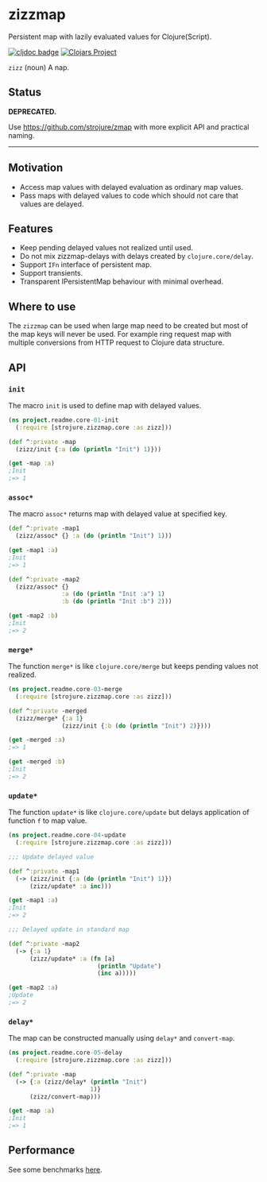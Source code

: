 # zizzmap

Persistent map with lazily evaluated values for Clojure(Script).

[![cljdoc badge](https://cljdoc.org/badge/com.github.strojure/zizzmap)](https://cljdoc.org/d/com.github.strojure/zizzmap)
[![Clojars Project](https://img.shields.io/clojars/v/com.github.strojure/zizzmap.svg)](https://clojars.org/com.github.strojure/zizzmap)

`zizz` (noun) A nap.

## Status

**DEPRECATED.** 

Use https://github.com/strojure/zmap with more explicit API and practical naming.

---

## Motivation

* Access map values with delayed evaluation as ordinary map values.
* Pass maps with delayed values to code which should not care that values are
  delayed.

## Features

* Keep pending delayed values not realized until used.
* Do not mix zizzmap-delays with delays created by `clojure.core/delay`.
* Support `IFn` interface of persistent map.
* Support transients.
* Transparent IPersistentMap behaviour with minimal overhead.

## Where to use

The `zizzmap` can be used when large map need to be created but most of the map
keys will never be used. For example ring request map with multiple conversions
from HTTP request to Clojure data structure.

## API

### `init`

The macro `init` is used to define map with delayed values.

```clojure
(ns project.readme.core-01-init
  (:require [strojure.zizzmap.core :as zizz]))

(def ^:private -map
  (zizz/init {:a (do (println "Init") 1)}))

(get -map :a)
;Init
;=> 1
```

### `assoc*`

The macro `assoc*` returns map with delayed value at specified key.

```clojure
(def ^:private -map1
  (zizz/assoc* {} :a (do (println "Init") 1)))

(get -map1 :a)
;Init
;=> 1

(def ^:private -map2
  (zizz/assoc* {}
               :a (do (println "Init :a") 1)
               :b (do (println "Init :b") 2)))

(get -map2 :b)
;Init
;=> 2
```

### `merge*`

The function `merge*` is like `clojure.core/merge` but keeps pending values not
realized.

```clojure
(ns project.readme.core-03-merge
  (:require [strojure.zizzmap.core :as zizz]))

(def ^:private -merged
  (zizz/merge* {:a 1}
               (zizz/init {:b (do (println "Init") 2)})))

(get -merged :a)
;=> 1

(get -merged :b)
;Init
;=> 2
```

### `update*`

The function `update*` is like `clojure.core/update` but delays application of
function `f` to map value.

```clojure
(ns project.readme.core-04-update
  (:require [strojure.zizzmap.core :as zizz]))

;;; Update delayed value

(def ^:private -map1
  (-> (zizz/init {:a (do (println "Init") 1)})
      (zizz/update* :a inc)))

(get -map1 :a)
;Init
;=> 2

;;; Delayed update in standard map

(def ^:private -map2
  (-> {:a 1}
      (zizz/update* :a (fn [a]
                         (println "Update")
                         (inc a)))))

(get -map2 :a)
;Update
;=> 2
```

### `delay*`

The map can be constructed manually using `delay*` and `convert-map`.

```clojure
(ns project.readme.core-05-delay
  (:require [strojure.zizzmap.core :as zizz]))

(def ^:private -map
  (-> {:a (zizz/delay* (println "Init")
                       1)}
      (zizz/convert-map)))

(get -map :a)
;Init
;=> 1
```

## Performance

See some benchmarks [here](test/project/benchmarks.clj).
